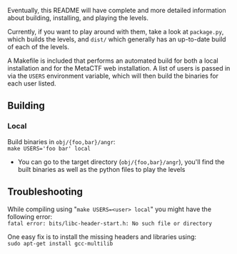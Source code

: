 Eventually, this README will have complete and more detailed information about building, installing, and playing the levels.

Currently, if you want to play around with them, take a look at `package.py`, which builds the levels, and `dist/` which generally has an up-to-date build of each of the levels.

A Makefile is included that performs an automated build for both a local installation and for the MetaCTF web installation.
  A list of users is passed in via the `USERS` environment variable, which will then build the binaries for each user listed.

## Building
### Local
Build binaries in `obj/{foo,bar}/angr`: <br>
  ```make USERS='foo bar' local```

* You can go to the target directory (`obj/{foo,bar}/angr`), you'll find the built binaries as well as the python files to play the levels

## Troubleshooting
While compiling using "`make USERS=<user> local`" you might have the following error: <br>
`fatal error: bits/libc-header-start.h: No such file or directory`

One easy fix is to install the missing headers and libraries using: <br>
  ```sudo apt-get install gcc-multilib```


